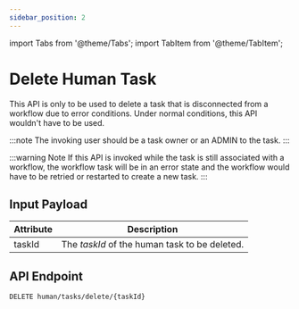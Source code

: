```yaml
---
sidebar_position: 2
---
```


import Tabs from '@theme/Tabs';
import TabItem from '@theme/TabItem';

# Delete Human Task

This API is only to be used to delete a task that is disconnected from a workflow due to error conditions. Under 
normal conditions, this API wouldn't have to be used.

:::note
The invoking user should be a task owner or an ADMIN to the task. 
:::

:::warning Note
If this API is invoked while the task is still associated with a workflow, the workflow task will be in an
error state and the workflow would have to be retried or restarted to create a new task.
:::

## Input Payload

| Attribute  | Description                                              |
|------------|----------------------------------------------------------| 
| taskId     | The *taskId* of the human task to be deleted. | 

## API Endpoint 

```
DELETE human/tasks/delete/{taskId}
```